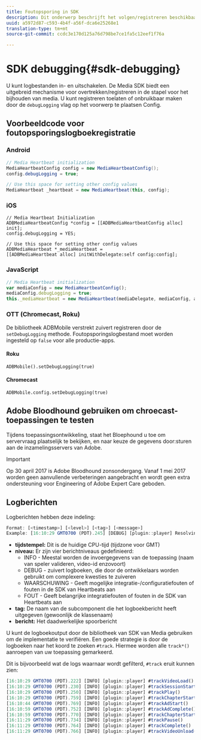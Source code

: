 ```yaml
---
title: Foutopsporing in SDK
description: Dit onderwerp beschrijft het volgen/registreren beschikbaar in Media SDK.
uuid: a5972d87-c593-4b4f-a56f-dca6e25268e1
translation-type: tm+mt
source-git-commit: ccdc3e170d125a76d798be7ce1fa5c12eef1f76a

---
```



# SDK debugging{#sdk-debugging}

U kunt logbestanden in- en uitschakelen. De Media SDK biedt een uitgebreid mechanisme voor overtrekken/registreren in de stapel voor het bijhouden van media. U kunt registreren toelaten of onbruikbaar maken door de `debugLogging` vlag op het voorwerp te plaatsen Config.

## Voorbeeldcode voor foutopsporingslogboekregistratie

### Android

```java
// Media Heartbeat initialization 
MediaHeartbeatConfig config = new MediaHeartbeatConfig(); 
config.debugLogging = true; 

// Use this space for setting other config values 
MediaHeartbeat _heartbeat = new MediaHeartbeat(this, config); 
```

### iOS

```
// Media Heartbeat Initialization 
ADBMediaHeartbeatConfig *config = [[ADBMediaHeartbeatConfig alloc] init]; 
config.debugLogging = YES; 

// Use this space for setting other config values 
ADBMediaHeartbeat *_mediaHeartbeat =  
[[ADBMediaHeartbeat alloc] initWithDelegate:self config:config]; 
```

### JavaScript

```js
// Media Heartbeat initialization 
var mediaConfig = new MediaHeartbeatConfig(); 
mediaConfig.debugLogging = true; 
this._mediaHeartbeat = new MediaHeartbeat(mediaDelegate, mediaConfig, appMeasurement); 
```

### OTT (Chromecast, Roku)

De bibliotheek ADBMobile verstrekt zuivert registreren door de `setDebugLogging` methode. Foutopsporingslogbestand moet worden ingesteld op `false` voor alle productie-apps.

#### Roku

```
ADBMobile().setDebugLogging(true)
```

#### Chromecast

```
ADBMobile.config.setDebugLogging(true)
```

## Adobe Bloodhound gebruiken om chroecast-toepassingen te testen

Tijdens toepassingsontwikkeling, staat het Bloephound u toe om servervraag plaatselijk te bekijken, en naar keuze de gegevens door:sturen aan de inzamelingsservers van Adobe.

<!--
For more information about Bloodhound, see the following guides:

* [Bloodhound 3.x for Mac](https://www.google.com/url?sa=t&rct=j&q=&esrc=s&source=web&cd=2&cad=rja&uact=8&ved=2ahUKEwiimfSUypDpAhVZHzQIHS6WDQIQFjABegQIChAD&url=https%3A%2F%2Fmarketing.adobe.com%2Fresources%2Fhelp%2Fen_US%2Fmobile%2Fbloodhound%2F&usg=AOvVaw3t4s0gcvuWEpLIqBkhKdGH) 
* [Bloodhound 2.2 for Windows](https://www.google.com/url?sa=t&rct=j&q=&esrc=s&source=web&cd=3&cad=rja&uact=8&ved=0ahUKEwjil9aM87jRAhUExlQKHTYZCjoQFggoMAI&url=https%3A%2F%2Fmarketing.adobe.com%2Fresources%2Fhelp%2Fen_US%2Fmobile%2Fbloodhound_win_2x%2F&usg=AFQjCNEW-gZp1IdbifWFDgDNEaQcGlBobg&sig2=K0waTKxdMj_2kfNXdMI2yg)
-->

>[!IMPORTANT]
>
>Op 30 april 2017 is Adobe Bloodhound zonsondergang. Vanaf 1 mei 2017 worden geen aanvullende verbeteringen aangebracht en wordt geen extra ondersteuning voor Engineering of Adobe Expert Care geboden.

## Logberichten

Logberichten hebben deze indeling:

```js
Format: [<timestamp>] [<level>] [<tag>] [<message>] 
Example: [16:10:29 GMT­0700 (PDT).245] [DEBUG] [plugin::player] Resolving qos.startupTime: 0
```

* **tijdstempel:** Dit is de huidige CPU-tijd (tijdzone voor GMT)
* **niveau:** Er zijn vier berichtniveaus gedefinieerd:
   * INFO - Meestal worden de invoergegevens van de toepassing (naam van speler valideren, video-id enzovoort)
   * DEBUG - zuivert logboeken, die door de ontwikkelaars worden gebruikt om complexere kwesties te zuiveren
   * WAARSCHUWING - Geeft mogelijke integratie-/configuratiefouten of fouten in de SDK van Heartbeats aan
   * FOUT - Geeft belangrijke integratiefouten of fouten in de SDK van Heartbeats aan
* **tag:** De naam van de subcomponent die het logboekbericht heeft uitgegeven (gewoonlijk de klassenaam)
* **bericht:** Het daadwerkelijke spoorbericht

U kunt de logboekoutput door de bibliotheek van SDK van Media gebruiken om de implementatie te verifiëren. Een goede strategie is door de logboeken naar het koord te zoeken `#track`. Hiermee worden alle `track*()` aanroepen van uw toepassing gemarkeerd.

Dit is bijvoorbeeld wat de logs waarnaar wordt gefilterd, `#track` eruit kunnen zien:

```js
[16:10:29 GMT­0700 (PDT).222] [INFO] [plugin::player] #trackVideoLoad() 
[16:10:29 GMT­0700 (PDT).230] [INFO] [plugin::player] #trackSessionStart() 
[16:10:29 GMT­0700 (PDT).250] [INFO] [plugin::player] #trackPlay() 
[16:10:29 GMT­0700 (PDT).759] [INFO] [plugin::player] #trackChapterStart() 
[16:10:44 GMT­0700 (PDT).769] [INFO] [plugin::player] #trackAdStart() 
[16:10:59 GMT­0700 (PDT).752] [INFO] [plugin::player] #trackAdComplete() 
[16:10:59 GMT­0700 (PDT).770] [INFO] [plugin::player] #trackChapterStart() 
[16:11:29 GMT­0700 (PDT).734] [INFO] [plugin::player] #trackPause() 
[16:11:29 GMT­0700 (PDT).764] [INFO] [plugin::player] #trackComplete() 
[16:11:29 GMT­0700 (PDT).766] [INFO] [plugin::player] #trackVideoUnload()
```

